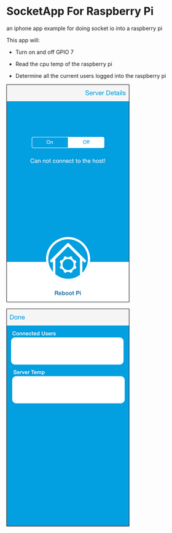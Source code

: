 SocketApp For Raspberry Pi
=========

an iphone app example for doing socket io into a raspberry pi

This app will:

- Turn on and off GPIO 7

- Read the cpu temp of the raspberry pi

- Determine all the current users logged into the raspberry pi

![image](IMG_7400.PNG)

![image](IMG_7401.PNG)
